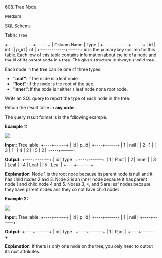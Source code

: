 608\. Tree Node

Medium

SQL Schema

Table: `Tree`

+-------------+------+ | Column Name | Type | +-------------+------+ | id | int | | p\_id | int | +-------------+------+ id is the primary key column for this table. Each row of this table contains information about the id of a node and the id of its parent node in a tree. The given structure is always a valid tree.

Each node in the tree can be one of three types:

*   **"Leaf"**: if the node is a leaf node.
*   **"Root"**: if the node is the root of the tree.
*   **"Inner"**: If the node is neither a leaf node nor a root node.

Write an SQL query to report the type of each node in the tree.

Return the result table in **any order**.

The query result format is in the following example.

**Example 1:**

![](https://assets.leetcode.com/uploads/2021/10/22/tree1.jpg)

**Input:** Tree table: +----+------+ | id | p\_id | +----+------+ | 1 | null | | 2 | 1 | | 3 | 1 | | 4 | 2 | | 5 | 2 | +----+------+

**Output:** +----+-------+ | id | type | +----+-------+ | 1 | Root | | 2 | Inner | | 3 | Leaf | | 4 | Leaf | | 5 | Leaf | +----+-------+

**Explanation:** Node 1 is the root node because its parent node is null and it has child nodes 2 and 3. Node 2 is an inner node because it has parent node 1 and child node 4 and 5. Nodes 3, 4, and 5 are leaf nodes because they have parent nodes and they do not have child nodes.

**Example 2:**

![](https://assets.leetcode.com/uploads/2021/10/22/tree2.jpg)

**Input:** Tree table: +----+------+ | id | p\_id | +----+------+ | 1 | null | +----+------+

**Output:** +----+-------+ | id | type | +----+-------+ | 1 | Root | +----+-------+

**Explanation:** If there is only one node on the tree, you only need to output its root attributes. 